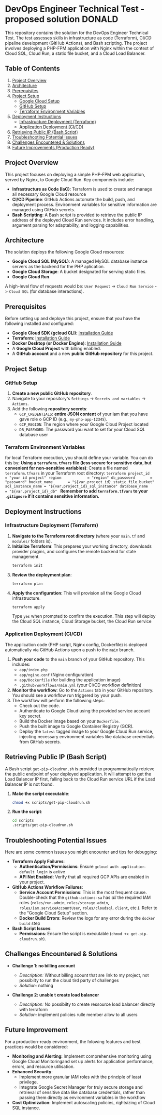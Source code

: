 # DevOps Engineer Technical Test - proposed solution DONALD

This repository contains the solution for the DevOps Engineer Technical Test. The test assesses skills in infrastructure as code (Terraform), CI/CD pipeline development (GitHub Actions), and Bash scripting. The project involves deploying a PHP-FPM application with Nginx within the context of Cloud SQL, Cloud Run, a static file bucket, and a Cloud Load Balancer.

## Table of Contents
1. [Project Overview](#project-overview)
2. [Architecture](#architecture)
3. [Prerequisites](#prerequisites)
4. [Project Setup](#project-setup)
   - [Google Cloud Setup](#google-cloud-setup)
   - [GitHub Setup](#github-setup)
   - [Terraform Environment Variables](#terraform-environment-variables)
5. [Deployment Instructions](#deployment-instructions)
   - [Infrastructure Deployment (Terraform)](#infrastructure-deployment-terraform)
   - [Application Deployment (CI/CD)](#application-deployment-cicd)
6. [Retrieving Public IP (Bash Script)](#retrieving-public-ip-bash-script)
7. [Troubleshooting Potential Issues](#troubleshooting-potential-issues)
8. [Challenges Encountered & Solutions](#challenges-encountered--solutions)
9. [Future Improvements (Production Ready)](#future-improvements-production-ready)

## Project Overview

This project focuses on deploying a simple PHP-FPM web application, served by Nginx, to Google Cloud Run. Key components include:

* **Infrastructure as Code (IaC)**: Terraform is used to create and manage all necessary Google Cloud resource
* **CI/CD Pipeline**: GitHub Actions automate the build, push, and deployment process. Environment variables for sensitive information are managed using GitHub secrets.
* **Bash Scripting**: A Bash script is provided to retrieve the public IP address of the deployed Cloud Run services. It includes error handling, argument parsing for adaptability, and logging capabilities.

## Architecture

The solution deploys the following Google Cloud resources:

* **Google Cloud SQL (MySQL)**: A managed MySQL database instance servers as the backend for the PHP aplication.
* **Google Cloud Storage**: A bucket designated for serving static files.
* **Google Cloud Run**

A high-level flow of requests would be:
`User Request` -> `Cloud Run Service` -> `Cloud SQL` (for database interactions).

## Prerequisites

Before setting up and deploye this project, ensure that you have the following installed and configured:

* **Google Cloud SDK (gcloud CLI)**: [Installation Guide](https://cloud.google.com/sdk/docs/install)
* **Terraform**: [Installation Guide](https://developer.hashicorp.com/terraform/downloads)
* **Docker Desktop (or Docker Engine)**: [Installation Guide](https://www.docker.com/products/docker-desktop)
* A **Google Cloud Project** with billing enabled.
* A **GitHub account** and a new **public GitHub repository** for this project.

## Project Setup
### GitHub Setup

1.  **Create a new public GitHub repository**.
2.  Navigate to your repository's `Settings` -> `Secrets and variables` -> `Actions`.
3.  Add the following **repository secrets**:
    * `GCP_CREDENTIALS`: **entire JSON content** of your iam that you have gave role o GCP ID (e.g., `my-php-app-12345`).
    * `GCP_REGION`: The region where your Google Cloud Project located
    * `DB_PASSWORD`: The password you want to set for your Cloud SQL database user

### Terraform Environment Variables
for local Terraform execution, you should define your variable. You can do this by:
 **Using a `terraform.tfvars` file (less secure for sensitive data, but convenient for non-sensitive variables)**:
    Create a file named `terraform.tfvars` in your Terraform root directory:
    ```terraform
    project_id        = "your id project"
    region            = "region"
    db_password       = "password"
    bucket_name       = "${var.project_id}_static_file_bucket"
    sql_instance_name = "${var.project_id}_sql_instance"
    database_name     = "${var.project_id}_db"
    ```
    **Remember to add `terraform.tfvars` to your `.gitignore` if it contains sensitive information.**

## Deployment Instructions

### Infrastructure Deployment (Terraform)

1.  **Navigate to the Terraform root directory** (where your `main.tf` and `modules/` folders is).
2.  **Initialize Terraform**: This prepares your working directory, downloads provider plugins, and configures the remote backend for state management.
    ```bash
    terraform init
    ```
3. **Review the deployment plan**: 
    ```bash
    terraform plan
    ```
4.  **Apply the configuration**: This will provision all the Google Cloud infrastructure.
    ```bash
    terraform apply
    ```
    Type `yes` when prompted to confirm the execution.
    This step will deploy the Cloud SQL instance, Cloud Storage bucket, the Cloud Run service

### Application Deployment (CI/CD)

The application code (PHP script, Nginx config, Dockerfile) is deployed automatically via GitHub Actions upon a push to the `main` branch.

1.  **Push your code** to the `main` branch of your GitHub repository. This includes:
    * `app/index.php`
    * `app/nginx.conf` (Nginx configuration)
    * `app/Dockerfile` (for building the application image)
    * `.github/workflows/main.yml` (your CI/CD workflow definition)
2.  **Monitor the workflow**: Go to the `Actions` tab in your GitHub repository. You should see a workflow run triggered by your push.
3.  The workflow will perform the following steps:
    * Check out the code.
    * Authenticate to Google Cloud using the provided service account key secret.
    * Build the Docker image based on your `Dockerfile`.
    * Push the built image to Google Container Registry (GCR).
    * Deploy the `latest` tagged image to your Google Cloud Run service, injecting necessary environment variables like database credentials from GitHub secrets.

## Retrieving Public IP (Bash Script)

A Bash script `get-pip-cloudrun.sh` is provided to programmatically retrieve the public endpoint of your deployed application. It will attempt to get the Load Balancer IP first, falling back to the Cloud Run service URL if the Load Balancer IP is not found.

1.  **Make the script executable**:
    ```bash
    chmod +x scripts/get-pip-cloudrun.sh
    ```
2. **Run the script**:
    ```bash
    cd scripts
    .scripts/get-pip-cloudrun.sh 
    ```
## Troubleshooting Potential Issues

Here are some common issues you might encounter and tips for debugging:

* **Terraform Apply Failures**:
    * **Authentication/Permissions**: Ensure `gcloud auth application-default login` is active 
    * **API Not Enabled**: Verify that all required GCP APIs are enabled in your project.
* **GitHub Actions Workflow Failures**:
    * **Service Account Permissions**: This is the most frequent cause. Double-check that the `github-actions-sa` has *all* the required IAM roles (`roles/run.admin`, `roles/storage.admin`, `roles/iam.serviceAccountUser`, `roles/cloudsql.client`, etc.). Refer to the "Google Cloud Setup" section.
    * **Docker Build Errors**: Review the logs for any error during the `docker build` step
* **Bash Script Issues**:
    * **Permissions**: Ensure the script is executable (`chmod +x get-pip-cloudrun.sh`).

## Challenges Encountered & Solutions

* **Challenge 1: no billing account**
    * _Description:_ Without billing acount that are link to my project, not possibilty to run the cloud tird party of challenges
    * _Solution:_ nothing

* **Challenge 2: unable t create load balancer**
    * _Description:_ No possibilty to create ressource load balancer directly with terraform
    * _Solution:_ implement policies rulle member allow to all users

## Future Improvement

For a production-ready environment, the folowing features and best practices would be considered:

* **Monitoring and Alerting**: Implement comprehensive monitoring using Google Cloud Monitoringand set up alerts for application performance, errors, and resource utilisation.
* **Enhanced Security**:
    * Implement more granular IAM roles with the principle of least privilege.
    * Integrate Google Secret Manager for truly secure storage and retrieval of sensitive data like database credentials, rather than passing them directly as environment variables in the workflow
* **Cost Optimization**: Implement autoscaling policies, rightsizing of Cloud SQL instance.
